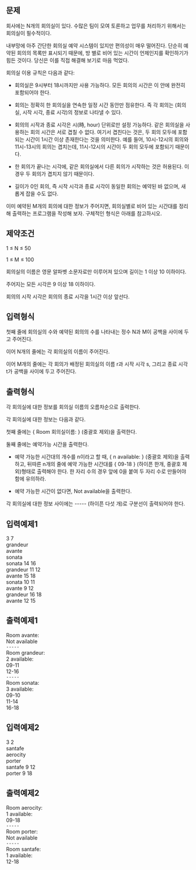 ## 문제
회사에는 N개의 회의실이 있다. 수많은 팀이 모여 토론하고 업무를 처리하기 위해서는 회의실이 필수적이다.



내부망에 아주 간단한 회의실 예약 시스템이 있지만 편의성이 매우 떨어진다. 단순히 예약된 회의의 목록만 표시되기 때문에, 방 별로 비어 있는 시간이 언제인지를 확인하기가 힘든 것이다. 당신은 이를 직접 해결해 보기로 마음 먹었다.



회의실 이용 규칙은 다음과 같다:



- 회의실은 9시부터 18시까지만 사용 가능하다. 모든 회의의 시간은 이 안에 완전히 포함되어야 한다.

- 회의는 정확히 한 회의실을 연속한 일정 시간 동안만 점유한다. 즉 각 회의는 (회의실, 시작 시각, 종료 시각)의 정보로 나타낼 수 있다.

- 회의의 시작과 종료 시각은 시(時, hour) 단위로만 설정 가능하다. 같은 회의실을 사용하는 회의 시간은 서로 겹칠 수 없다. 여기서 겹친다는 것은, 두 회의 모두에 포함되는 시간이 1시간 이상 존재한다는 것을 의미한다. 예를 들어, 10시-12시의 회의와 11시-13시의 회의는 겹치는데, 11시-12시의 시간이 두 회의 모두에 포함되기 때문이다.

- 한 회의가 끝나는 시각에, 같은 회의실에서 다른 회의가 시작하는 것은 허용된다. 이 경우 두 회의가 겹치지 않기 때문이다.

- 길이가 0인 회의, 즉 시작 시각과 종료 시각이 동일한 회의는 예약된 바 없으며, 새롭게 잡을 수도 없다.



이미 예약된 M개의 회의에 대한 정보가 주어지면, 회의실별로 비어 있는 시간대를 정리해 출력하는 프로그램을 작성해 보자. 구체적인 형식은 아래를 참고하시오.

## 제약조건
1 ≤ N ≤ 50

1 ≤ M ≤ 100

회의실의 이름은 영문 알파벳 소문자로만 이루어져 있으며 길이는 1 이상 10 이하이다.

주어지는 모든 시각은 9 이상 18 이하이다.

회의의 시작 시각은 회의의 종료 시각을 1시간 이상 앞선다.

## 입력형식
첫째 줄에 회의실의 수와 예약된 회의의 수를 나타내는 정수 N과 M이 공백을 사이에 두고 주어진다.

이어 N개의 줄에는 각 회의실의 이름이 주어진다.

이어 M개의 줄에는 각 회의가 배정된 회의실의 이름 r과 시작 시각 s, 그리고 종료 시각 t가 공백을 사이에 두고 주어진다.

## 출력형식
각 회의실에 대한 정보를 회의실 이름의 오름차순으로 출력한다.



각 회의실에 대한 정보는 다음과 같다.

첫째 줄에는 { Room 회의실이름: } (중괄호 제외)을 출력한다.

둘째 줄에는 예약가능 시간을 출력한다.

- 예약 가능한 시간대의 개수를 n이라고 할 때, { n available: } (중괄호 제외)을 출력하고, 뒤따른 n개의 줄에 예약 가능한 시간대를 { 09-18 } (하이픈 한개, 중괄호 제외)형태로 출력해야 한다. 한 자리 수의 경우 앞에 0을 붙여 두 자리 수로 만들어야 함에 유의하라.

- 예약 가능한 시간이 없다면, Not available을 출력한다.



각 회의실에 대한 정보 사이에는 ----- (하이픈 다섯 개)로 구분선이 출력되어야 한다.

## 입력예제1
3 7  
grandeur  
avante  
sonata  
sonata 14 16  
grandeur 11 12  
avante 15 18  
sonata 10 11  
avante 9 12  
grandeur 16 18  
avante 12 15  
## 출력예제1
Room avante:  
Not available  
`-----`  
Room grandeur:  
2 available:  
09-11  
12-16  
`-----`  
Room sonata:  
3 available:  
09-10  
11-14  
16-18  
## 입력예제2
3 2  
santafe  
aerocity  
porter  
santafe 9 12  
porter 9 18  
## 출력예제2
Room aerocity:  
1 available:  
09-18  
`-----`  
Room porter:  
Not available  
`-----`  
Room santafe:  
1 available:  
12-18  